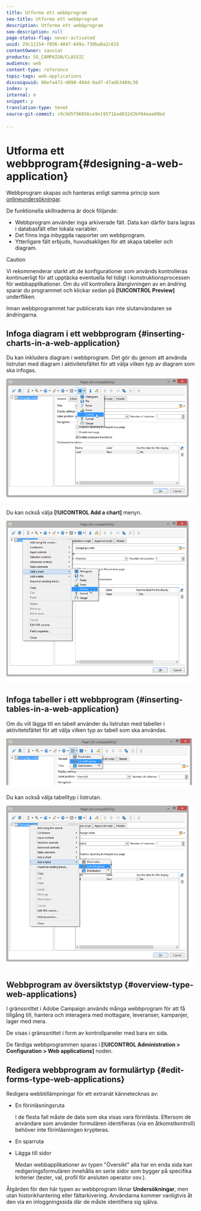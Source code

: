 ```yaml
---
title: Utforma ett webbprogram
seo-title: Utforma ett webbprogram
description: Utforma ett webbprogram
seo-description: null
page-status-flag: never-activated
uuid: 29c11154-f056-4047-849a-739ba0a2c615
contentOwner: sauviat
products: SG_CAMPAIGN/CLASSIC
audience: web
content-type: reference
topic-tags: web-applications
discoiquuid: 08efa472-d090-404d-9ad7-47adb3489c30
index: y
internal: n
snippet: y
translation-type: tm+mt
source-git-commit: c9c9d5f96856ce9e19571bad032d2bf04eaa60bd

---
```



# Utforma ett webbprogram{#designing-a-web-application}

Webbprogram skapas och hanteras enligt samma princip som [onlineundersökningar](../../web/using/about-surveys.md).

De funktionella skillnaderna är dock följande:

* Webbprogram använder inga arkiverade fält. Data kan därför bara lagras i databasfält eller lokala variabler.
* Det finns inga inbyggda rapporter om webbprogram.
* Ytterligare fält erbjuds, huvudsakligen för att skapa tabeller och diagram.

>[!CAUTION]
>
>Vi rekommenderar starkt att de konfigurationer som används kontrolleras kontinuerligt för att upptäcka eventuella fel tidigt i konstruktionsprocessen för webbapplikationer. Om du vill kontrollera återgivningen av en ändring sparar du programmet och klickar sedan på **[!UICONTROL Preview]** underfliken.
>
>Innan webbprogrammet har publicerats kan inte slutanvändaren se ändringarna.

## Infoga diagram i ett webbprogram {#inserting-charts-in-a-web-application}

Du kan inkludera diagram i webbprogram. Det gör du genom att använda listrutan med diagram i aktivitetsfältet för att välja vilken typ av diagram som ska infogas.

![](assets/s_ncs_admin_webapps_bar_graph.png)

Du kan också välja **[!UICONTROL Add a chart]** menyn.

![](assets/s_ncs_admin_webapps_graph.png)

## Infoga tabeller i ett webbprogram {#inserting-tables-in-a-web-application}

Om du vill lägga till en tabell använder du listrutan med tabeller i aktivitetsfältet för att välja vilken typ av tabell som ska användas.

![](assets/s_ncs_admin_webapps_bar_table.png)

Du kan också välja tabelltyp i listrutan.

![](assets/s_ncs_admin_webapps_table.png)

## Webbprogram av översiktstyp {#overview-type-web-applications}

I gränssnittet i Adobe Campaign används många webbprogram för att få tillgång till, hantera och interagera med mottagare, leveranser, kampanjer, lager med mera.

De visas i gränssnittet i form av kontrollpaneler med bara en sida.

De färdiga webbprogrammen sparas i **[!UICONTROL Administration > Configuration > Web applications]** noden.

## Redigera webbprogram av formulärtyp {#edit-forms-type-web-applications}

Redigera webbtillämpningar för ett extranät kännetecknas av:

* En förinläsningsruta

   I de flesta fall måste de data som ska visas vara förinlästa. Eftersom de användare som använder formulären identifieras (via en åtkomstkontroll) behöver inte förinläsningen krypteras.

* En sparruta
* Lägga till sidor

   Medan webbapplikationer av typen &quot;Översikt&quot; alla har en enda sida kan redigeringsformulären innehålla en serie sidor som bygger på specifika kriterier (tester, val, profil för ansluten operator osv.).

Åtgärden för den här typen av webbprogram liknar **Undersökningar**, men utan historikhantering eller fältarkivering. Användarna kommer vanligtvis åt den via en inloggningssida där de måste identifiera sig själva.
